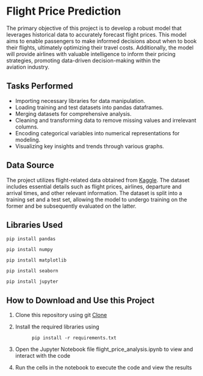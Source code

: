 # Flight Price Prediction

The primary objective of this project is to develop a robust model that leverages historical data to accurately forecast flight prices. This model aims to enable passengers to make informed decisions about when to book their flights, ultimately optimizing their travel costs. Additionally, the model will provide airlines with valuable intelligence to inform their pricing strategies, promoting data-driven decision-making within the aviation industry.

## Tasks Performed

- Importing necessary libraries for data manipulation.
- Loading training and test datasets into pandas dataframes.
- Merging datasets for comprehensive analysis.
- Cleaning and transforming data to remove missing values and irrelevant columns.
- Encoding categorical variables into numerical representations for modeling.
- Visualizing key insights and trends through various graphs.

## Data Source

The project utilizes flight-related data obtained from [Kaggle](). The dataset includes essential details such as flight prices, airlines, departure and arrival times, and other relevant information. The dataset is split into a training set and a test set, allowing the model to undergo training on the former and be subsequently evaluated on the latter.

## Libraries Used

   ```shell
   pip install pandas
   ```
   ```shell
   pip install numpy
   ```
   ```shell
   pip install matplotlib
   ```
   ```shell
   pip install seaborn
   ```
   ```shell
   pip install jupyter
   ```

## How to Download and Use this Project


1. Clone this repository using git [Clone](https://github.com/Vetrivel07/Flight-Price-Prediction.git)
2. Install the required libraries using
   
   ``` shell
         pip install -r requirements.txt
   ```
3. Open the Jupyter Notebook file flight_price_analysis.ipynb to view and interact with the code
4. Run the cells in the notebook to execute the code and view the results

